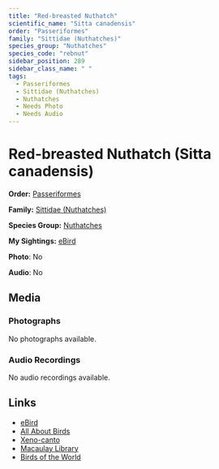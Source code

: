```yaml
---
title: "Red-breasted Nuthatch"
scientific_name: "Sitta canadensis"
order: "Passeriformes"
family: "Sittidae (Nuthatches)"
species_group: "Nuthatches"
species_code: "rebnut"
sidebar_position: 289
sidebar_class_name: " "
tags: 
  - Passeriformes
  - Sittidae (Nuthatches)
  - Nuthatches
  - Needs Photo
  - Needs Audio
---
```


# Red-breasted Nuthatch (Sitta canadensis)

**Order:** [Passeriformes](/tags/passeriformes)

**Family:** [Sittidae (Nuthatches)](/tags/sittidae-nuthatches)

**Species Group:** [Nuthatches](/tags/nuthatches)

**My Sightings:** [eBird](https://ebird.org/lifelist?r=world&time=life&spp=rebnut)

**Photo**: No 

**Audio**: No

## Media
### Photographs
No photographs available.

### Audio Recordings
No audio recordings available.

## Links
* [eBird](https://ebird.org/species/rebnut) 
* [All About Birds](https://www.allaboutbirds.org/guide/rebnut) 
* [Xeno-canto](https://www.xeno-canto.org/species/sitta-canadensis) 
* [Macaulay Library](https://search.macaulaylibrary.org/catalog?taxonCode=rebnut&sort=rating_rank_desc)
* [Birds of the World](https://birdsoftheworld.org/bow/species/rebnut)
